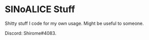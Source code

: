# SINoALICE Stuff
Shitty stuff I code for my own usage. Might be useful to someone.  

Discord: Shirome#4083.